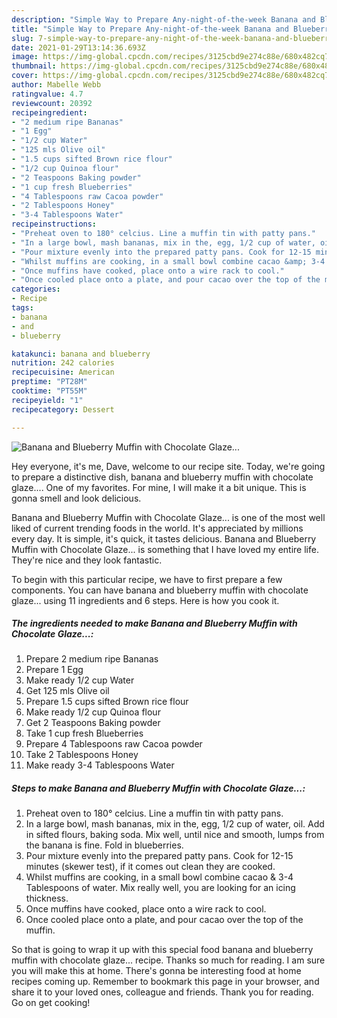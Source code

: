 ```yaml
---
description: "Simple Way to Prepare Any-night-of-the-week Banana and Blueberry Muffin with Chocolate Glaze..."
title: "Simple Way to Prepare Any-night-of-the-week Banana and Blueberry Muffin with Chocolate Glaze..."
slug: 7-simple-way-to-prepare-any-night-of-the-week-banana-and-blueberry-muffin-with-chocolate-glaze
date: 2021-01-29T13:14:36.693Z
image: https://img-global.cpcdn.com/recipes/3125cbd9e274c88e/680x482cq70/banana-and-blueberry-muffin-with-chocolate-glaze-recipe-main-photo.jpg
thumbnail: https://img-global.cpcdn.com/recipes/3125cbd9e274c88e/680x482cq70/banana-and-blueberry-muffin-with-chocolate-glaze-recipe-main-photo.jpg
cover: https://img-global.cpcdn.com/recipes/3125cbd9e274c88e/680x482cq70/banana-and-blueberry-muffin-with-chocolate-glaze-recipe-main-photo.jpg
author: Mabelle Webb
ratingvalue: 4.7
reviewcount: 20392
recipeingredient:
- "2 medium ripe Bananas"
- "1 Egg"
- "1/2 cup Water"
- "125 mls Olive oil"
- "1.5 cups sifted Brown rice flour"
- "1/2 cup Quinoa flour"
- "2 Teaspoons Baking powder"
- "1 cup fresh Blueberries"
- "4 Tablespoons raw Cacoa powder"
- "2 Tablespoons Honey"
- "3-4 Tablespoons Water"
recipeinstructions:
- "Preheat oven to 180° celcius. Line a muffin tin with patty pans."
- "In a large bowl, mash bananas, mix in the, egg, 1/2 cup of water, oil. Add in sifted flours, baking soda. Mix well, until nice and smooth, lumps from the banana is fine. Fold in blueberries."
- "Pour mixture evenly into the prepared patty pans. Cook for 12-15 minutes (skewer test), if it comes out clean they are cooked."
- "Whilst muffins are cooking, in a small bowl combine cacao &amp; 3-4 Tablespoons of water. Mix really well, you are looking for an icing thickness."
- "Once muffins have cooked, place onto a wire rack to cool."
- "Once cooled place onto a plate, and pour cacao over the top of the muffin."
categories:
- Recipe
tags:
- banana
- and
- blueberry

katakunci: banana and blueberry 
nutrition: 242 calories
recipecuisine: American
preptime: "PT28M"
cooktime: "PT55M"
recipeyield: "1"
recipecategory: Dessert

---
```



![Banana and Blueberry Muffin with Chocolate Glaze...](https://img-global.cpcdn.com/recipes/3125cbd9e274c88e/680x482cq70/banana-and-blueberry-muffin-with-chocolate-glaze-recipe-main-photo.jpg)

Hey everyone, it's me, Dave, welcome to our recipe site. Today, we're going to prepare a distinctive dish, banana and blueberry muffin with chocolate glaze.... One of my favorites. For mine, I will make it a bit unique. This is gonna smell and look delicious.

Banana and Blueberry Muffin with Chocolate Glaze... is one of the most well liked of current trending foods in the world. It's appreciated by millions every day. It is simple, it's quick, it tastes delicious. Banana and Blueberry Muffin with Chocolate Glaze... is something that I have loved my entire life. They're nice and they look fantastic.




To begin with this particular recipe, we have to first prepare a few components. You can have banana and blueberry muffin with chocolate glaze... using 11 ingredients and 6 steps. Here is how you cook it.

<!--inarticleads1-->

##### The ingredients needed to make Banana and Blueberry Muffin with Chocolate Glaze...:

1. Prepare 2 medium ripe Bananas
1. Prepare 1 Egg
1. Make ready 1/2 cup Water
1. Get 125 mls Olive oil
1. Prepare 1.5 cups sifted Brown rice flour
1. Make ready 1/2 cup Quinoa flour
1. Get 2 Teaspoons Baking powder
1. Take 1 cup fresh Blueberries
1. Prepare 4 Tablespoons raw Cacoa powder
1. Take 2 Tablespoons Honey
1. Make ready 3-4 Tablespoons Water




<!--inarticleads2-->

##### Steps to make Banana and Blueberry Muffin with Chocolate Glaze...:

1. Preheat oven to 180° celcius. Line a muffin tin with patty pans.
1. In a large bowl, mash bananas, mix in the, egg, 1/2 cup of water, oil. Add in sifted flours, baking soda. Mix well, until nice and smooth, lumps from the banana is fine. Fold in blueberries.
1. Pour mixture evenly into the prepared patty pans. Cook for 12-15 minutes (skewer test), if it comes out clean they are cooked.
1. Whilst muffins are cooking, in a small bowl combine cacao &amp; 3-4 Tablespoons of water. Mix really well, you are looking for an icing thickness.
1. Once muffins have cooked, place onto a wire rack to cool.
1. Once cooled place onto a plate, and pour cacao over the top of the muffin.




So that is going to wrap it up with this special food banana and blueberry muffin with chocolate glaze... recipe. Thanks so much for reading. I am sure you will make this at home. There's gonna be interesting food at home recipes coming up. Remember to bookmark this page in your browser, and share it to your loved ones, colleague and friends. Thank you for reading. Go on get cooking!
